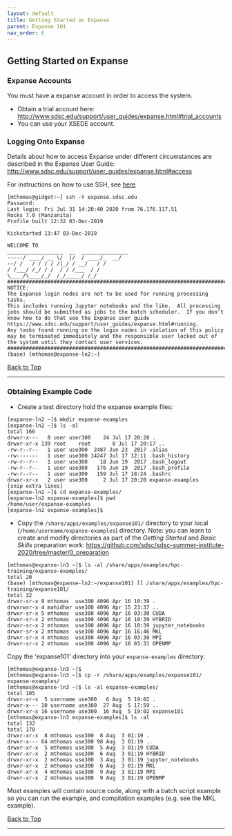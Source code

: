 ```yaml
---
layout: default
title: Getting Started on Expanse
parent: Expanse 101
nav_order: 6
---
```


## <a name="sys-env"></a>Getting Started on Expanse

### <a name="expanse-accounts"></a>Expanse Accounts
You must have a expanse account in order to access the system.
* Obtain a trial account here:  http://www.sdsc.edu/support/user_guides/expanse.html#trial_accounts
* You can use your XSEDE account.

### <a name="expanse-logon"></a>Logging Onto Expanse
Details about how to access Expanse under different circumstances are described in the Expanse User Guide:
http://www.sdsc.edu/support/user_guides/expanse.html#access

For instructions on how to use SSH, see [here](https://github.com/sdsc/sdsc-summer-institute-2020/tree/master/0_preparation/connecting-to-hpc-systems)
```
[mthomas@gidget:~] ssh -Y expanse.sdsc.edu
Password:
Last login: Fri Jul 31 14:20:40 2020 from 76.176.117.51
Rocks 7.0 (Manzanita)
Profile built 12:32 03-Dec-2019

Kickstarted 13:47 03-Dec-2019

WELCOME TO
__________________  __  _______________
-----/ ____/ __ \/  |/  / ____/_  __/
--/ /   / / / / /|_/ / __/   / /
/ /___/ /_/ / /  / / /___  / /
\____/\____/_/  /_/_____/ /_/
###############################################################################
NOTICE:
The Expanse login nodes are not to be used for running processing tasks.
This includes running Jupyter notebooks and the like.  All processing
jobs should be submitted as jobs to the batch scheduler.  If you don’t
know how to do that see the Expanse user guide
https://www.sdsc.edu/support/user_guides/expanse.html#running.
Any tasks found running on the login nodes in violation of this policy
may be terminated immediately and the responsible user locked out of
the system until they contact user services.
###############################################################################
(base) [mthomas@expanse-ln2:~]

```

[Back to Top](#top)
<hr>

### <a name="example-code"></a>Obtaining Example Code
* Create a test directory hold the expanse example files:
```
[expanse-ln2 ~]$ mkdir expanse-examples
[expanse-ln2 ~]$ ls -al
total 166
drwxr-x---   8 user user300    24 Jul 17 20:20 .
drwxr-xr-x 139 root    root       0 Jul 17 20:17 ..
-rw-r--r--   1 user use300  2487 Jun 23  2017 .alias
-rw-------   1 user use300 14247 Jul 17 12:11 .bash_history
-rw-r--r--   1 user use300    18 Jun 19  2017 .bash_logout
-rw-r--r--   1 user use300   176 Jun 19  2017 .bash_profile
-rw-r--r--   1 user use300   159 Jul 17 18:24 .bashrc
drwxr-xr-x   2 user use300     2 Jul 17 20:20 expanse-examples
[snip extra lines]
[expanse-ln2 ~]$ cd expanse-examples/
[expanse-ln2 expanse-examples]$ pwd
/home/user/expanse-examples
[expanse-ln2 expanse-examples]$
```
* Copy the `/share/apps/examples/expanse101/` directory to your local (`/home/username/expanse-examples`) directory. Note: you can learn to create and modify directories as part of the *Getting Started* and *Basic Skills* preparation work:
https://github.com/sdsc/sdsc-summer-institute-2020/tree/master/0_preparation
```
[mthomas@expanse-ln3 ~]$ ls -al /share/apps/examples/hpc-training/expanse-examples/
total 20
(base) [mthomas@expanse-ln2:~/expanse101] ll /share/apps/examples/hpc-training/expanse101/
total 32
drwxr-sr-x 8 mthomas  use300 4096 Apr 16 10:39 .
drwxrwsr-x 4 mahidhar use300 4096 Apr 15 23:37 ..
drwxr-sr-x 5 mthomas  use300 4096 Apr 16 03:30 CUDA
drwxr-sr-x 2 mthomas  use300 4096 Apr 16 10:39 HYBRID
drwxr-sr-x 2 mthomas  use300 4096 Apr 16 10:39 jupyter_notebooks
drwxr-sr-x 2 mthomas  use300 4096 Apr 16 16:46 MKL
drwxr-sr-x 4 mthomas  use300 4096 Apr 16 03:30 MPI
drwxr-sr-x 2 mthomas  use300 4096 Apr 16 03:31 OPENMP
```
Copy the 'expanse101' directory into your `expanse-examples` directory:
```
[mthomas@expanse-ln3 ~]$
[mthomas@expanse-ln3 ~]$ cp -r /share/apps/examples/expanse101/ expanse-examples/
[mthomas@expanse-ln3 ~]$ ls -al expanse-examples/
total 105
drwxr-xr-x  5 username use300   6 Aug  5 19:02 .
drwxr-x--- 10 username use300  27 Aug  5 17:59 ..
drwxr-xr-x 16 username use300  16 Aug  5 19:02 expanse101
[mthomas@expanse-ln3 expanse-examples]$ ls -al
total 132
total 170
drwxr-xr-x  8 mthomas use300  8 Aug  3 01:19 .
drwxr-x--- 64 mthomas use300 98 Aug  3 01:19 ..
drwxr-xr-x  5 mthomas use300  5 Aug  3 01:19 CUDA
drwxr-xr-x  2 mthomas use300  6 Aug  3 01:19 HYBRID
drwxr-xr-x  2 mthomas use300  3 Aug  3 01:19 jupyter_notebooks
drwxr-xr-x  2 mthomas use300  6 Aug  3 01:19 MKL
drwxr-xr-x  4 mthomas use300  9 Aug  3 01:19 MPI
drwxr-xr-x  2 mthomas use300  9 Aug  3 01:19 OPENMP
```
Most examples will contain source code, along with a batch script example so you can run the example, and compilation examples (e.g. see the MKL example).

[Back to Top](#top)
<hr>

